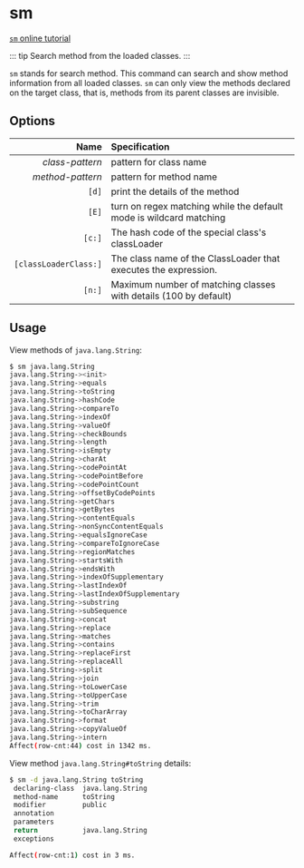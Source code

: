 # sm

[`sm` online tutorial](https://arthas.aliyun.com/3.x/doc/arthas-tutorials?language=en&id=command-sm)

::: tip
Search method from the loaded classes.
:::

`sm` stands for search method. This command can search and show method information from all loaded classes. `sm` can only view the methods declared on the target class, that is, methods from its parent classes are invisible.

## Options

|                  Name | Specification                                                      |
| --------------------: | :----------------------------------------------------------------- |
|       _class-pattern_ | pattern for class name                                             |
|      _method-pattern_ | pattern for method name                                            |
|                 `[d]` | print the details of the method                                    |
|                 `[E]` | turn on regex matching while the default mode is wildcard matching |
|                `[c:]` | The hash code of the special class's classLoader                   |
| `[classLoaderClass:]` | The class name of the ClassLoader that executes the expression.    |
|                `[n:]` | Maximum number of matching classes with details (100 by default)   |

## Usage

View methods of `java.lang.String`:

```bash
$ sm java.lang.String
java.lang.String-><init>
java.lang.String->equals
java.lang.String->toString
java.lang.String->hashCode
java.lang.String->compareTo
java.lang.String->indexOf
java.lang.String->valueOf
java.lang.String->checkBounds
java.lang.String->length
java.lang.String->isEmpty
java.lang.String->charAt
java.lang.String->codePointAt
java.lang.String->codePointBefore
java.lang.String->codePointCount
java.lang.String->offsetByCodePoints
java.lang.String->getChars
java.lang.String->getBytes
java.lang.String->contentEquals
java.lang.String->nonSyncContentEquals
java.lang.String->equalsIgnoreCase
java.lang.String->compareToIgnoreCase
java.lang.String->regionMatches
java.lang.String->startsWith
java.lang.String->endsWith
java.lang.String->indexOfSupplementary
java.lang.String->lastIndexOf
java.lang.String->lastIndexOfSupplementary
java.lang.String->substring
java.lang.String->subSequence
java.lang.String->concat
java.lang.String->replace
java.lang.String->matches
java.lang.String->contains
java.lang.String->replaceFirst
java.lang.String->replaceAll
java.lang.String->split
java.lang.String->join
java.lang.String->toLowerCase
java.lang.String->toUpperCase
java.lang.String->trim
java.lang.String->toCharArray
java.lang.String->format
java.lang.String->copyValueOf
java.lang.String->intern
Affect(row-cnt:44) cost in 1342 ms.
```

View method `java.lang.String#toString` details:

```bash
$ sm -d java.lang.String toString
 declaring-class  java.lang.String
 method-name      toString
 modifier         public
 annotation
 parameters
 return           java.lang.String
 exceptions

Affect(row-cnt:1) cost in 3 ms.
```

